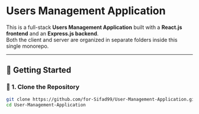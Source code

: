 # Users Management Application

This is a full-stack **Users Management Application** built with a **React.js frontend** and an **Express.js backend**.  
Both the client and server are organized in separate folders inside this single monorepo.

---

## 🚀 Getting Started

### 🔧 1. Clone the Repository

```bash
git clone https://github.com/for-Sifad99/User-Management-Application.git
cd User-Management-Application

